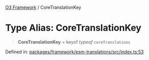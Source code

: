 [O3 Framework](../API.md) / CoreTranslationKey

# Type Alias: CoreTranslationKey

> **CoreTranslationKey** = keyof *typeof* `coreTranslations`

Defined in: [packages/framework/esm-translations/src/index.ts:53](https://github.com/openmrs/openmrs-esm-core/blob/18d2874f03a33a6ab8295af0e87ac97fdd150718/packages/framework/esm-translations/src/index.ts#L53)
